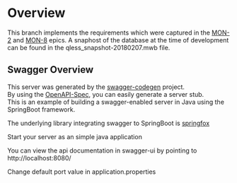 # Overview

This branch implements the requirements which were captured in the [MON-2](https://qless-cloud.atlassian.net/browse/MON-2) and [MON-8](https://qless-cloud.atlassian.net/browse/MON-8) epics. A snaphost of the database at the time of development can be found in the qless_snapshot-20180207.mwb file.
  
  
## Swagger Overview  
This server was generated by the [swagger-codegen](https://github.com/swagger-api/swagger-codegen) project.  
By using the [OpenAPI-Spec](https://github.com/swagger-api/swagger-core), you can easily generate a server stub.  
This is an example of building a swagger-enabled server in Java using the SpringBoot framework.  

The underlying library integrating swagger to SpringBoot is [springfox](https://github.com/springfox/springfox)  

Start your server as an simple java application  

You can view the api documentation in swagger-ui by pointing to  
http://localhost:8080/  

Change default port value in application.properties